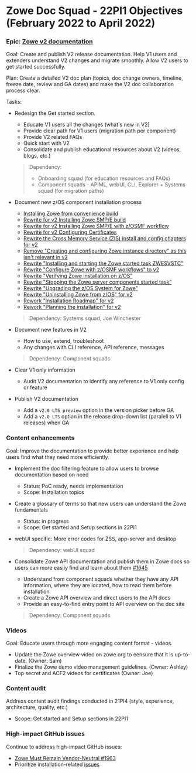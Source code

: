 # Zowe Doc Squad - 22PI1 Objectives (February 2022 to April 2022)

### Epic: [Zowe v2 documentation](https://github.com/zowe/docs-site/issues/1826) 

Goal: Create and publish V2 release documentation. Help V1 users and extenders understand V2 changes and migrate smoothly. Allow V2 users to get started successfully. 

Plan: Create a detailed V2 doc plan (topics, doc change owners, timeline, freeze date, review and GA dates) and make the V2 doc collaboration process clear. 

Tasks:

- Redesign the Get started section. 
  - Educate V1 users all the changes (what's new in V2)
  - Provide clear path for V1 users (migration path per component)
  - Provide V2 related FAQs
  - Quick start with V2
  - Consolidate and publish educational resources about V2 (videos, blogs, etc.)

  > Dependency: 
  > - Onboarding squad (for education resources and FAQs)
  > - Component squads - APIML, webUI, CLI, Explorer + Systems squad (for migration paths)

- Document new z/OS component installation process
  - [Installing Zowe from convenience build](https://github.com/zowe/docs-site/issues/1987)
  - [Rewrite for v2 Installing Zowe SMP/E build](https://github.com/zowe/docs-site/issues/1988)
  - [Rewrite for v2 Installing Zowe SMP/E with z/OSMF workflow](https://github.com/zowe/docs-site/issues/1989)
  - [Rewrite for v2 Configuring Certificates](https://github.com/zowe/docs-site/issues/1990)
  - [Rewrite the Cross Memory Service (ZIS) install and config chapters for v2](https://github.com/zowe/docs-site/issues/1991)
  - [Remove "Creating and configuring Zowe instance directory" as this isn't relevant in v2](https://github.com/zowe/docs-site/issues/1992)
  - [Rewrite "Installing and starting the Zowe started task ZWESVSTC"](https://github.com/zowe/docs-site/issues/1993)
  - [Rewrite "Configure Zowe with z/OSMF workflows" to v2](https://github.com/zowe/docs-site/issues/1994)
  - [Rewrite "Verifying Zowe installation on z/OS"](https://github.com/zowe/docs-site/issues/1995)
  - [Rewrite "Stopping the Zowe server components started task"](https://github.com/zowe/docs-site/issues/1996)
  - [Rewrite "Upgrading the z/OS System for Zowe"](https://github.com/zowe/docs-site/issues/1997)
  - [Rewrite "Uninstalling Zowe from z/OS" for v2](https://github.com/zowe/docs-site/issues/1998)
  - [Rework "Installation Roadmap" for v2](https://github.com/zowe/docs-site/issues/1999)
  - [Rework "Planning the installation" for v2](https://github.com/zowe/docs-site/issues/2000)
  
  > Dependency: Systems squad, Joe Winchester

- Document new features in V2 
  - How to use, extend, troubleshoot
  - Any changes with CLI reference, API reference, messages

  > Dependency: Component squads

- Clear V1 only information
  - Audit V2 documentation to identify any reference to V1 only config or feature

- Publish V2 documentation
  - Add a `v2.0 LTS preview` option in the version picker before GA
  - Add a `v2.0 LTS` option in the release drop-down list (paralell to V1 releases) when GA

### Content enhancements

Goal: Improve the documentation to provide better experience and help users find what they need more efficiently. 

- Implement the doc filtering feature to allow users to browse documentation based on need 
   - Status: PoC ready, needs implementation
   - Scope: Installation topics

- Create a glossary of terms so that new users can understand the Zowe fundamentals 
   - Status: in progress
   - Scope: Get started and Setup sections in 22PI1

- webUI specific: More error codes for ZSS, app-server and desktop

   > Dependency: webUI squad

- Consolidate Zowe API documentation and publish them in Zowe docs so users can more easily find and learn about them [#1645](https://github.com/zowe/docs-site/issues/1645)

  - Understand from component squads whether they have any API information, where they are located, how to read them before installation 
  - Create a Zowe API overview and direct users to the API docs
  - Provide an easy-to-find entry point to API overview on the doc site

  > Dependency: Component squads

### Videos

Goal: Educate users through more engaging content format - videos. 

- Update the Zowe overview video on zowe.org to eensure that it is up-to-date. (Owner: Sam)
- Finalize the Zowe demo video management guidelines. (Owner: Ashley)
- Top secret and ACF2 videos for certificates (Owner: Joe) 

### Content audit

Address content audit findings conducted in 21PI4 (style, experience, architecture, quality, etc.) 

- Scope: Get started and Setup sections in 22PI1

### High-impact GitHub issues

Continue to address high-impact GitHub issues:

- [Zowe Must Remain Vendor-Neutral #1963](https://github.com/zowe/docs-site/issues/1963)
- Prioritize installation-related [issues](https://github.com/zowe/docs-site/issues?q=is%3Aopen+is%3Aissue+label%3A%22area%3A+zos-install-upgrade%22)
